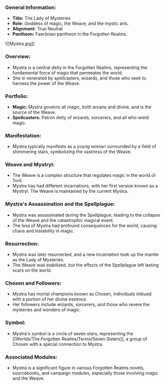 ### General Information:

- **Title:** The Lady of Mysteries
- **Role:** Goddess of magic, the Weave, and the mystic arts.
- **Alignment:** True Neutral
- **Pantheon:** Faerûnian pantheon in the Forgotten Realms.

![[Mystra.jpg]]
### Overview:

- Mystra is a central deity in the Forgotten Realms, representing the fundamental force of magic that permeates the world.
- She is venerated by spellcasters, wizards, and those who seek to harness the power of the Weave.

### Portfolio:

- **Magic:** Mystra governs all magic, both arcane and divine, and is the source of the Weave.
- **Spellcasters:** Patron deity of wizards, sorcerers, and all who wield magic.

### Manifestation:

- Mystra typically manifests as a young woman surrounded by a field of shimmering stars, symbolizing the vastness of the Weave.

### Weave and Mystryl:

- The Weave is a complex structure that regulates magic in the world of Toril.
- Mystra has had different incarnations, with her first version known as a Mystryl. The Weave is maintained by the current Mystra.

### Mystra's Assassination and the Spellplague:

- Mystra was assassinated during the Spellplague, leading to the collapse of the Weave and the catastrophic magical event.
- The loss of Mystra had profound consequences for the world, causing chaos and instability in magic.

### Resurrection:

- Mystra was later resurrected, and a new incarnation took up the mantle as the Lady of Mysteries.
- The Weave was stabilized, but the effects of the Spellplague left lasting scars on the world.

### Chosen and Followers:

- Mystra has mortal champions known as Chosen, individuals imbued with a portion of her divine essence.
- Her followers include wizards, sorcerers, and those who revere the mysteries and wonders of magic.

### Symbol:

- Mystra's symbol is a circle of seven stars, representing the [[Worlds/The Forgotten Realms/Terms/Seven Sisters]], a group of Chosen with a special connection to Mystra.

### Associated Modules:

- Mystra is a significant figure in various Forgotten Realms novels, sourcebooks, and campaign modules, especially those involving magic and the Weave.